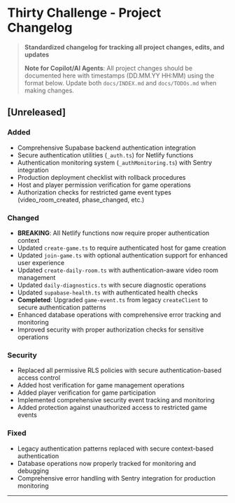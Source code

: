 # Thirty Challenge - Project Changelog

> **Standardized changelog for tracking all project changes, edits, and updates**
>
> **Note for Copilot/AI Agents**: All project changes should be documented here with timestamps (DD.MM.YY HH:MM) using the format below. Update both `docs/INDEX.md` and `docs/TODOs.md` when making changes.

## [Unreleased]

### Added

- Comprehensive Supabase backend authentication integration
- Secure authentication utilities (`_auth.ts`) for Netlify functions
- Authentication monitoring system (`_authMonitoring.ts`) with Sentry integration
- Production deployment checklist with rollback procedures
- Host and player permission verification for game operations
- Authorization checks for restricted game event types (video_room_created, phase_changed, etc.)

### Changed

- **BREAKING**: All Netlify functions now require proper authentication context
- Updated `create-game.ts` to require authenticated host for game creation
- Updated `join-game.ts` with optional authentication support for enhanced user experience
- Updated `create-daily-room.ts` with authentication-aware video room management
- Updated `daily-diagnostics.ts` with secure diagnostic operations
- Updated `supabase-health.ts` with authenticated health checks
- **Completed**: Upgraded `game-event.ts` from legacy `createClient` to secure authentication patterns
- Enhanced database operations with comprehensive error tracking and monitoring
- Improved security with proper authorization checks for sensitive operations

### Security

- Replaced all permissive RLS policies with secure authentication-based access control
- Added host verification for game management operations
- Added player verification for game participation
- Implemented comprehensive security event tracking and monitoring
- Added protection against unauthorized access to restricted game events

### Fixed

- Legacy authentication patterns replaced with secure context-based authentication
- Database operations now properly tracked for monitoring and debugging
- Comprehensive error handling with Sentry integration for production monitoring

---

